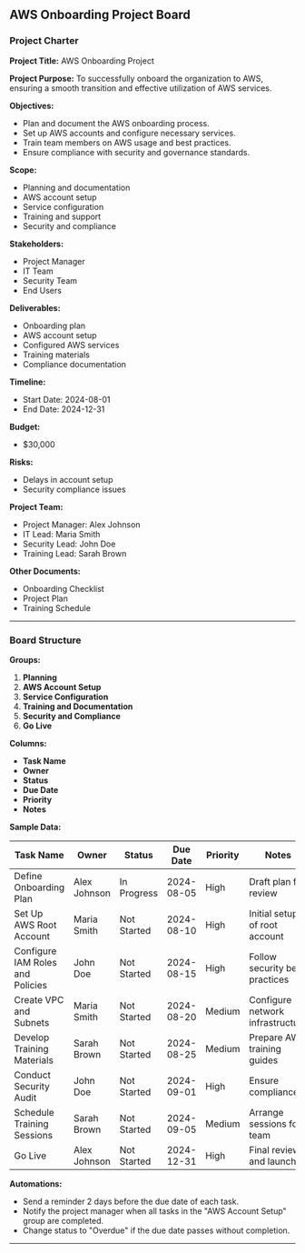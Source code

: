 ## AWS Onboarding Project Board

### Project Charter

**Project Title:** AWS Onboarding Project

**Project Purpose:** To successfully onboard the organization to AWS, ensuring a smooth transition and effective utilization of AWS services.

**Objectives:**
- Plan and document the AWS onboarding process.
- Set up AWS accounts and configure necessary services.
- Train team members on AWS usage and best practices.
- Ensure compliance with security and governance standards.

**Scope:**
- Planning and documentation
- AWS account setup
- Service configuration
- Training and support
- Security and compliance

**Stakeholders:**
- Project Manager
- IT Team
- Security Team
- End Users

**Deliverables:**
- Onboarding plan
- AWS account setup
- Configured AWS services
- Training materials
- Compliance documentation

**Timeline:**
- Start Date: 2024-08-01
- End Date: 2024-12-31

**Budget:**
- $30,000

**Risks:**
- Delays in account setup
- Security compliance issues

**Project Team:**
- Project Manager: Alex Johnson
- IT Lead: Maria Smith
- Security Lead: John Doe
- Training Lead: Sarah Brown

**Other Documents:**
- Onboarding Checklist
- Project Plan
- Training Schedule

---

### Board Structure

**Groups:**
1. **Planning**
2. **AWS Account Setup**
3. **Service Configuration**
4. **Training and Documentation**
5. **Security and Compliance**
6. **Go Live**

**Columns:**
- **Task Name**
- **Owner**
- **Status**
- **Due Date**
- **Priority**
- **Notes**

**Sample Data:**

| Task Name                        | Owner         | Status      | Due Date   | Priority | Notes                           |
|----------------------------------|---------------|-------------|------------|----------|---------------------------------|
| Define Onboarding Plan           | Alex Johnson  | In Progress | 2024-08-05 | High     | Draft plan for review           |
| Set Up AWS Root Account          | Maria Smith   | Not Started | 2024-08-10 | High     | Initial setup of root account   |
| Configure IAM Roles and Policies | John Doe      | Not Started | 2024-08-15 | High     | Follow security best practices  |
| Create VPC and Subnets           | Maria Smith   | Not Started | 2024-08-20 | Medium   | Configure network infrastructure|
| Develop Training Materials       | Sarah Brown   | Not Started | 2024-08-25 | Medium   | Prepare AWS training guides     |
| Conduct Security Audit           | John Doe      | Not Started | 2024-09-01 | High     | Ensure compliance               |
| Schedule Training Sessions       | Sarah Brown   | Not Started | 2024-09-05 | Medium   | Arrange sessions for team       |
| Go Live                          | Alex Johnson  | Not Started | 2024-12-31 | High     | Final review and launch         |

**Automations:**
- Send a reminder 2 days before the due date of each task.
- Notify the project manager when all tasks in the "AWS Account Setup" group are completed.
- Change status to "Overdue" if the due date passes without completion.

---